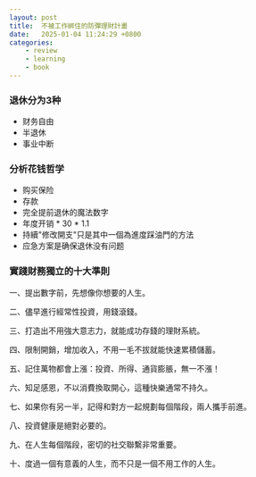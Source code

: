 ```yaml
---
layout: post
title:  不被工作綁住的防彈理財計畫
date:   2025-01-04 11:24:29 +0800
categories: 
    - review
    - learning
    - book
---
```


### 退休分为3种

- 财务自由
- 半退休
- 事业中断

### 分析花钱哲学

- 购买保险
- 存款
- 完全提前退休的魔法数字
- 年度开销 * 30 *  1.1
- 持續"修改開支"只是其中一個為進度踩油門的方法
- 应急方案是确保退休没有问题

### 實踐財務獨立的十大準則

一、提出數字前，先想像你想要的人生。

二、儘早進行經常性投資，用錢滾錢。

三、打造出不用強大意志力，就能成功存錢的理財系統。

四、限制開銷，增加收入，不用一毛不拔就能快速累積儲蓄。

五、記住萬物都會上漲：投資、所得、通貨膨脹，無一不漲！

六、知足感恩，不以消費換取開心，這種快樂通常不持久。

七、如果你有另一半，記得和對方一起規劃每個階段，兩人攜手前進。

八、投資健康是絕對必要的。

九、在人生每個階段，密切的社交聯繫非常重要。

十、度過一個有意義的人生，而不只是一個不用工作的人生。